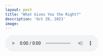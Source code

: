 ```yaml
---
layout: post
title: "What Gives You the Right?"
description: 'Oct 29, 2023'
image:
---
```


<audio controls preload="metadata">
  <source src="https://docs.google.com/uc?export=open&id=1yfvbx1zE7efjMHaKN2GA7QZC-IvM4q6z" type="audio/mp3">
Your browser does not support the audio element.
</audio>
